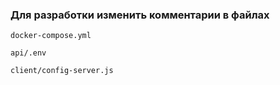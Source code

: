 ### Для разработки изменить комментарии в файлах

```
docker-compose.yml
```

```
api/.env
```

```
client/config-server.js
```
